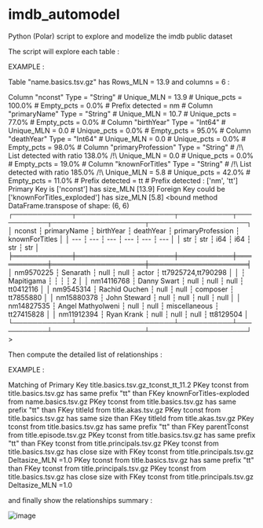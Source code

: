 # imdb_automodel
Python (Polar) script to explore and modelize the imdb public dataset

The script will explore each table :

EXAMPLE :

Table "name.basics.tsv.gz" has Rows_MLN = 13.9 and columns = 6 :

Column "nconst" Type = "String" # Unique_MLN = 13.9 # Unique_pcts = 100.0% # Empty_pcts = 0.0% #  Prefix detected = nm # 
Column "primaryName" Type = "String" # Unique_MLN = 10.7 # Unique_pcts = 77.0% # Empty_pcts = 0.0% # 
Column "birthYear" Type = "Int64" # Unique_MLN = 0.0 # Unique_pcts = 0.0% # Empty_pcts = 95.0% # 
Column "deathYear" Type = "Int64" # Unique_MLN = 0.0 # Unique_pcts = 0.0% # Empty_pcts = 98.0% # 
Column "primaryProfession" Type = "String" # /!\ List detected with ratio 138.0% /!\ Unique_MLN = 0.0 # Unique_pcts = 0.0% # Empty_pcts = 19.0% # 
Column "knownForTitles" Type = "String" # /!\ List detected with ratio 185.0% /!\ Unique_MLN = 5.8 # Unique_pcts = 42.0% # Empty_pcts = 11.0% #  Prefix detected = tt # 
Prefix detected : ['nm', 'tt']
Primary Key is ['nconst'] has size_MLN [13.9]
Foreign Key could be ['knownForTitles_exploded'] has size_MLN [5.8]
<bound method DataFrame.transpose of shape: (6, 6)
┌────────────┬────────────────────┬───────────┬───────────┬───────────────────┬────────────────────┐
│ nconst     ┆ primaryName        ┆ birthYear ┆ deathYear ┆ primaryProfession ┆ knownForTitles     │
│ ---        ┆ ---                ┆ ---       ┆ ---       ┆ ---               ┆ ---                │
│ str        ┆ str                ┆ i64       ┆ i64       ┆ str               ┆ str                │
╞════════════╪════════════════════╪═══════════╪═══════════╪═══════════════════╪════════════════════╡
│ nm9570225  ┆ Senarath           ┆ null      ┆ null      ┆ actor             ┆ tt7925724,tt790298 │
│            ┆ Mapitigama         ┆           ┆           ┆                   ┆ 2                  │
│ nm14116768 ┆ Danny Swart        ┆ null      ┆ null      ┆ null              ┆ tt0412116          │
│ nm9545314  ┆ Rachid Ouchen      ┆ null      ┆ null      ┆ composer          ┆ tt7855880          │
│ nm15880378 ┆ John Steward       ┆ null      ┆ null      ┆ null              ┆ null               │
│ nm14827535 ┆ Angel Mathyolweni  ┆ null      ┆ null      ┆ miscellaneous     ┆ tt27415828         │
│ nm11912394 ┆ Ryan Krank         ┆ null      ┆ null      ┆ null              ┆ tt8129504          │
└────────────┴────────────────────┴───────────┴───────────┴───────────────────┴────────────────────┘>

Then compute the detailed list of relationships :

EXAMPLE :

Matching of Primary Key title.basics.tsv.gz_tconst_tt_11.2
 PKey tconst from title.basics.tsv.gz has same prefix "tt" than FKey knownForTitles-exploded from name.basics.tsv.gz
 PKey tconst from title.basics.tsv.gz has same prefix "tt" than FKey titleId from title.akas.tsv.gz
 PKey tconst from title.basics.tsv.gz has same size than FKey titleId from title.akas.tsv.gz
 PKey tconst from title.basics.tsv.gz has same prefix "tt" than FKey parentTconst from title.episode.tsv.gz
 PKey tconst from title.basics.tsv.gz has same prefix "tt" than FKey tconst from title.principals.tsv.gz
 PKey tconst from title.basics.tsv.gz has close size with FKey tconst from title.principals.tsv.gz Deltasize_MLN =1.0
 PKey tconst from title.basics.tsv.gz has same prefix "tt" than FKey tconst from title.principals.tsv.gz
 PKey tconst from title.basics.tsv.gz has close size with FKey tconst from title.principals.tsv.gz Deltasize_MLN =1.0

and finally show the relationships summary :

![image](https://github.com/user-attachments/assets/859d3faf-b401-4c5c-a4bf-6afb3f0562d1)

